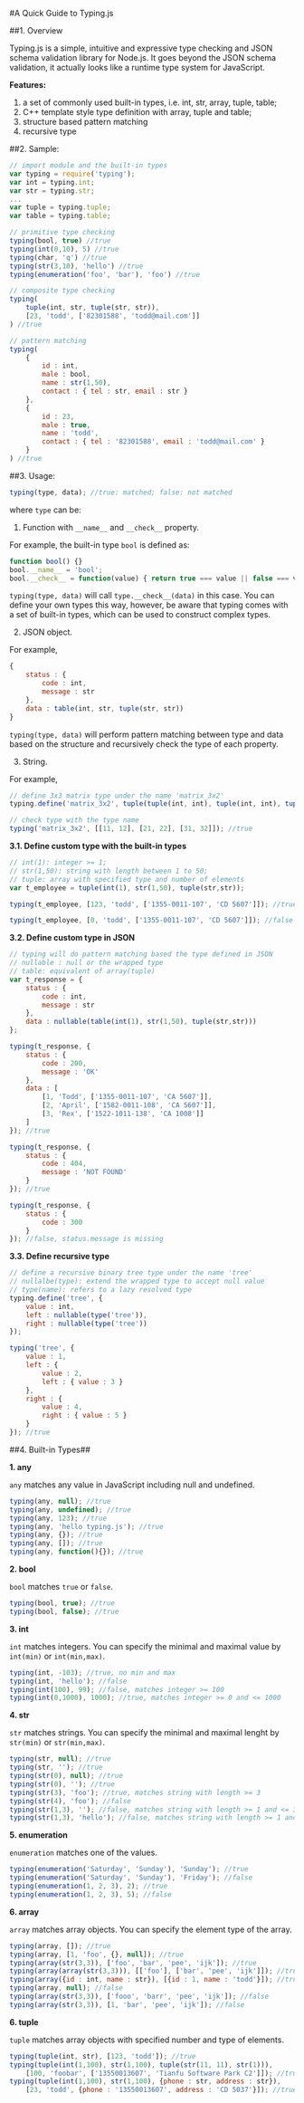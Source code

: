 #A Quick Guide to Typing.js

##1. Overview

Typing.js is a simple, intuitive and expressive type checking and JSON schema validation library for Node.js. It goes beyond the JSON schema validation, it actually looks like a runtime type system for JavaScript. 

**Features:**

1. a set of commonly used built-in types, i.e. int, str, array, tuple, table;
2. C++ template style type definition with array, tuple and table;
3. structure based pattern matching
4. recursive type

##2. Sample: 
```JavaScript
// import module and the built-in types
var typing = require('typing');
var int = typing.int;
var str = typing.str;
...
var tuple = typing.tuple;
var table = typing.table;

// primitive type checking
typing(bool, true) //true
typing(int(0,10), 5) //true
typing(char, 'q') //true
typing(str(3,10), 'hello') //true
typing(enumeration('foo', 'bar'), 'foo') //true

// composite type checking
typing(
    tuple(int, str, tuple(str, str)), 
    [23, 'todd', ['82301588', 'todd@mail.com']]
) //true

// pattern matching
typing(
    { 
        id : int, 
        male : bool, 
        name : str(1,50), 
        contact : { tel : str, email : str }
    }, 
    { 
        id : 23, 
        male : true, 
        name : 'todd', 
        contact : { tel : '82301588', email : 'todd@mail.com' }
    }
) //true
```

##3. Usage:

```Javascript
typing(type, data); //true: matched; false: not matched
```

where ```type``` can be:

1) Function with ```__name__``` and ```__check__``` property. 

For example, the built-in type ```bool``` is defined as:

```Javascript
function bool() {}
bool.__name__ = 'bool';
bool.__check__ = function(value) { return true === value || false === value; }
```

```typing(type, data)``` will call ```type.__check__(data)``` in this case. You can define your own types this way, however, be aware that typing comes with a set of built-in types, which can be used to construct complex types. 

2) JSON object.

For example, 

```Javascript
{
    status : {
        code : int,
        message : str
    },
    data : table(int, str, tuple(str, str))
}
```

```typing(type, data)``` will perform pattern matching between type and data based on the structure and recursively check the type of each property. 

3) String.

For example, 

```Javascript
// define 3x3 matrix type under the name 'matrix_3x2'
typing.define('matrix_3x2', tuple(tuple(int, int), tuple(int, int), tuple(int, int)));

// check type with the type name
typing('matrix_3x2', [[11, 12], [21, 22], [31, 32]]); //true
```

**3.1. Define custom type with the built-in types**

```JavaScript
// int(1): integer >= 1;
// str(1,50): string with length between 1 to 50;
// tuple: array with specified type and number of elements
var t_employee = tuple(int(1), str(1,50), tuple(str,str));

typing(t_employee, [123, 'todd', ['1355-0011-107', 'CD 5607']]); //true

typing(t_employee, [0, 'todd', ['1355-0011-107', 'CD 5607']]); //false
```

**3.2. Define custom type in JSON**

```JavaScript
// typing will do pattern matching based the type defined in JSON
// nullable : null or the wrapped type
// table: equivalent of array(tuple)
var t_response = {
    status : {
        code : int,
        message : str
    },
    data : nullable(table(int(1), str(1,50), tuple(str,str)))
};

typing(t_response, {
    status : { 
        code : 200, 
        message : 'OK'
    },
    data : [
        [1, 'Todd', ['1355-0011-107', 'CA 5607']],
        [2, 'April', ['1582-0011-108', 'CA 5607']],
        [3, 'Rex', ['1522-1011-138', 'CA 1008']]
    ]
}); //true

typing(t_response, {
    status : { 
        code : 404, 
        message : 'NOT FOUND'
    }
}); //true

typing(t_response, {
    status : {
        code : 300
    }
}); //false, status.message is missing
```

**3.3. Define recursive type** 
```Javascript
// define a recursive binary tree type under the name 'tree'
// nullalbe(type): extend the wrapped type to accept null value
// type(name): refers to a lazy resolved type
typing.define('tree', {
    value : int,
    left : nullable(type('tree')),
    right : nullable(type('tree'))
});

typing('tree', {
    value : 1,
    left : {
        value : 2,
        left : { value : 3 }
    },
    right : {
        value : 4,
        right : { value : 5 }
    }
}); //true
```

##4. Built-in Types##

**1. any**

```any``` matches any value in JavaScript including null and undefined. 

```Javascript
typing(any, null); //true
typing(any, undefined); //true
typing(any, 123); //true
typing(any, 'hello typing.js'); //true
typing(any, {}); //true
typing(any, []); //true
typing(any, function(){}); //true
```

**2. bool**

```bool``` matches ```true``` or ```false```.

```JavaScript
typing(bool, true); //true
typing(bool, false); //true
```

**3. int**

```int``` matches integers. You can specify the minimal and maximal value by ```int(min)``` or ```int(min,max)```.

```JavaScript
typing(int, -103); //true, no min and max
typing(int, 'hello'); //false
typing(int(100), 99); //false, matches integer >= 100
typing(int(0,1000), 1000); //true, matches integer >= 0 and <= 1000
```

**4. str**

```str``` matches strings. You can specify the minimal and maximal lenght by ```str(min)``` or ```str(min,max)```.

```JavaScript
typing(str, null); //true
typing(str, ''); //true
typing(str(0), null); //true
typing(str(0), ''); //true
typing(str(3), 'foo'); //true, matches string with length >= 3
typing(str(4), 'foo'); //false
typing(str(1,3), ''); //false, matches string with length >= 1 and <= 3 
typing(str(1,3), 'hello'); //false, matches string with length >= 1 and <= 3 
```

**5. enumeration**

```enumeration``` matches one of the values.

```JavaScript
typing(enumeration('Saturday', 'Sunday'), 'Sunday'); //true
typing(enumeration('Saturday', 'Sunday'), 'Friday'); //false
typing(enumeration(1, 2, 3), 2); //true
typing(enumeration(1, 2, 3), 5); //false
```

**6. array**

```array``` matches array objects. You can specify the element type of the array.

```JavaScript
typing(array, []); //true
typing(array, [1, 'foo', {}, null]); //true
typing(array(str(3,3)), ['foo', 'bar', 'pee', 'ijk']); //true
typing(array(array(str(3,3))), [['foo'], ['bar', 'pee', 'ijk']]); //true
typing(array({id : int, name : str}), [{id : 1, name : 'todd'}]); //true
typing(array, null); //false
typing(array(str(3,3)), ['fooo', 'barr', 'pee', 'ijk']); //false
typing(array(str(3,3)), [1, 'bar', 'pee', 'ijk']); //false
```


**6. tuple**

```tuple``` matches array objects with specified number and type of elements.

```JavaScript
typing(tuple(int, str), [123, 'todd']); //true
typing(tuple(int(1,100), str(1,100), tuple(str(11, 11), str(1))), 
    [100, 'foobar', ['13550013607', 'Tianfu Software Park C2']]); //true
typing(tuple(int(1,100), str(1,100), {phone : str, address : str}), 
    [23, 'todd', {phone : '13550013607', address : 'CD 5037'}]); //true
```

